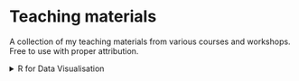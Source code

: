 # Teaching materials

A collection of my teaching materials from various courses and workshops. Free to use with proper attribution. 

<details>
<summary>R for Data Visualisation</summary>
1. Example
2. Example
</details>
